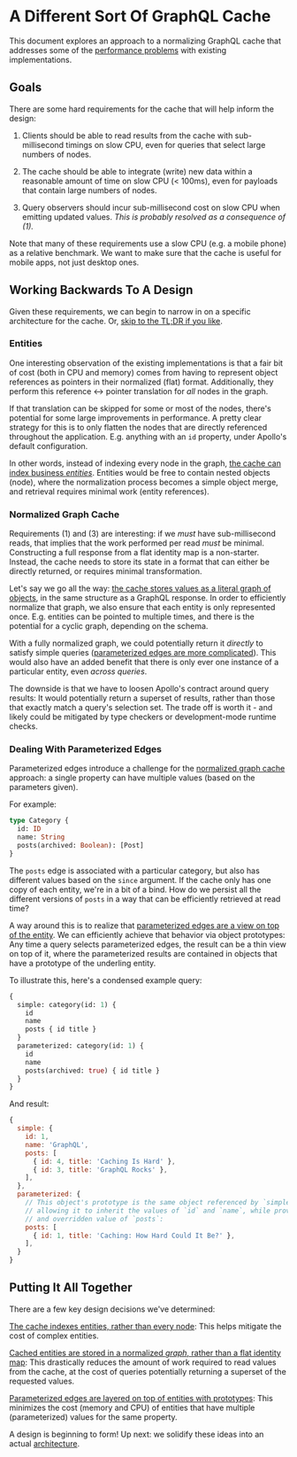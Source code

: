 # A Different Sort Of GraphQL Cache

This document explores an approach to a normalizing GraphQL cache that addresses some of the [performance problems](./Motivation.md) with existing implementations.


## Goals

There are some hard requirements for the cache that will help inform the design:

1. Clients should be able to read results from the cache with sub-millisecond timings on slow CPU, even for queries that select large numbers of nodes.

2. The cache should be able to integrate (write) new data within a reasonable amount of time on slow CPU (< 100ms), even for payloads that contain large numbers of nodes.

3. Query observers should incur sub-millisecond cost on slow CPU when emitting updated values.  _This is probably resolved as a consequence of (1)._

Note that many of these requirements use a slow CPU (e.g. a mobile phone) as a relative benchmark.  We want to make sure that the cache is useful for mobile apps, not just desktop ones.


## Working Backwards To A Design

Given these requirements, we can begin to narrow in on a specific architecture for the cache.  Or, [skip to the TL;DR if you like](#putting-it-all-together).


### Entities

One interesting observation of the existing implementations is that a fair bit of cost (both in CPU and memory) comes from having to represent object references as pointers in their normalized (flat) format.  Additionally, they perform this reference <-> pointer translation for _all_ nodes in the graph.

If that translation can be skipped for some or most of the nodes, there's potential for some large improvements in performance.  A pretty clear strategy for this is to only flatten the nodes that are directly referenced throughout the application.  E.g. anything with an `id` property, under Apollo's default configuration.

In other words, instead of indexing every node in the graph, <u>the cache can index business _entities_</u>.  Entities would be free to contain nested objects (node), where the normalization process becomes a simple object merge, and retrieval requires minimal work (entity references).


### Normalized Graph Cache

Requirements (1) and (3) are interesting: if we _must_ have sub-millisecond reads, that implies that the work performed per read _must_ be minimal.  Constructing a full response from a flat identity map is a non-starter.  Instead, the cache needs to store its state in a format that can either be directly returned, or requires minimal transformation.

Let's say we go all the way: <u>the cache stores values as a literal graph of objects</u>, in the same structure as a GraphQL response.  In order to efficiently normalize that graph, we also ensure that each entity is only represented once.  E.g. entities can be pointed to multiple times, and there is the potential for a cyclic graph, depending on the schema.

With a fully normalized graph, we could potentially return it _directly_ to satisfy simple queries ([parameterized edges are more complicated](#dealing-with-parameterized-edges)).  This would also have an added benefit that there is only ever one instance of a particular entity, even _across queries_.

The downside is that we have to loosen Apollo's contract around query results: It would potentially return a superset of results, rather than those that exactly match a query's selection set.  The trade off is worth it - and likely could be mitigated by type checkers or development-mode runtime checks.


### Dealing With Parameterized Edges

Parameterized edges introduce a challenge for the [normalized graph cache](#cyclic-graph-cache) approach: a single property can have multiple values (based on the parameters given).

For example:

```graphql
type Category {
  id: ID
  name: String
  posts(archived: Boolean): [Post]
}
```

The `posts` edge is associated with a particular category, but also has different values based on the `since` argument.  If the cache only has one copy of each entity, we're in a bit of a bind.  How do we persist all the different versions of `posts` in a way that can be efficiently retrieved at read time?

A way around this is to realize that <u>parameterized edges are a view on top of the entity</u>.  We can efficiently achieve that behavior via object prototypes: Any time a query selects parameterized edges, the result can be a thin view on top of it, where the parameterized results are contained in objects that have a prototype of the underling entity.

To illustrate this, here's a condensed example query:

```graphql
{
  simple: category(id: 1) {
    id
    name
    posts { id title }
  }
  parameterized: category(id: 1) {
    id
    name
    posts(archived: true) { id title }
  }
}
```

And result:

```js
{
  simple: {
    id: 1,
    name: 'GraphQL',
    posts: [
      { id: 4, title: 'Caching Is Hard' },
      { id: 3, title: 'GraphQL Rocks' },
    ],
  },
  parameterized: {
    // This object's prototype is the same object referenced by `simple`,
    // allowing it to inherit the values of `id` and `name`, while providing
    // and overridden value of `posts`:
    posts: [
      { id: 1, title: 'Caching: How Hard Could It Be?' },
    ],
  }
}
```


## Putting It All Together

There are a few key design decisions we've determined:

[The cache indexes entities, rather than every node](#entities): This helps mitigate the cost of complex entities.

[Cached entities are stored in a normalized _graph_, rather than a flat identity map](#normalized-graph-cache): This drastically reduces the amount of work required to read values from the cache, at the cost of queries potentially returning a superset of the requested values.

[Parameterized edges are layered on top of entities with prototypes](#dealing-with-parameterized-edges): This minimizes the cost (memory and CPU) of entities that have multiple (parameterized) values for the same property.

A design is beginning to form!  Up next: we solidify these ideas into an actual [architecture](./Architecture.md).
